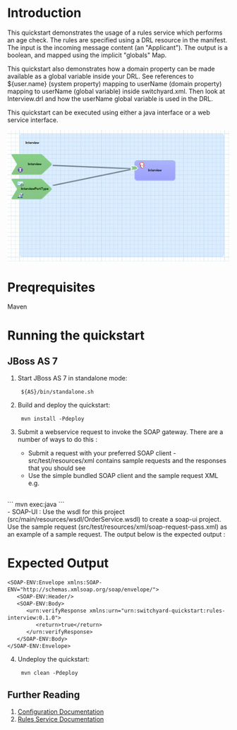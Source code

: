 Introduction
============
This quickstart demonstrates the usage of a rules service which performs an age check.
The rules are specified using a DRL resource in the manifest.
The input is the incoming message content (an "Applicant").
The output is a boolean, and mapped using the implicit "globals" Map.

This quickstart also demonstrates how a domain property can be made available as a global variable inside your DRL.
See references to ${user.name} (system property) mapping to userName (domain property) mapping to userName (global variable) inside switchyard.xml.
Then look at Interview.drl and how the userName global variable is used in the DRL.

This quickstart can be executed using either a java interface or a web service interface.

![Rules Interview Quickstart](https://github.com/jboss-switchyard/quickstarts/raw/master/rules-interview/rules-interview.jpg)


Preqrequisites 
==============
Maven

Running the quickstart
======================

JBoss AS 7
----------
1. Start JBoss AS 7 in standalone mode:

        ${AS}/bin/standalone.sh

2. Build and deploy the quickstart: 

        mvn install -Pdeploy

3. Submit a webservice request to invoke the SOAP gateway.  There are a number of ways to do this :
    - Submit a request with your preferred SOAP client - src/test/resources/xml contains 
      sample requests and the responses that you should see
    - Use the simple bundled SOAP client and the sample request XML e.g.
<br/>
```
            mvn exec:java
```
<br/>
    - SOAP-UI : Use the wsdl for this project (src/main/resources/wsdl/OrderService.wsdl) to 
      create a soap-ui project. Use the sample request (src/test/resources/xml/soap-request-pass.xml) 
      as an example of a sample request. The output below is the expected output : 

Expected Output
===============
```
<SOAP-ENV:Envelope xmlns:SOAP-ENV="http://schemas.xmlsoap.org/soap/envelope/">
   <SOAP-ENV:Header/>
   <SOAP-ENV:Body>
      <urn:verifyResponse xmlns:urn="urn:switchyard-quickstart:rules-interview:0.1.0">
         <return>true</return>
      </urn:verifyResponse>
   </SOAP-ENV:Body>
</SOAP-ENV:Envelope>
```

4. Undeploy the quickstart:

        mvn clean -Pdeploy


## Further Reading

1. [Configuration Documentation](https://docs.jboss.org/author/display/SWITCHYARD/Configuration)
2. [Rules Service Documentation](https://docs.jboss.org/author/display/SWITCHYARD/Rules)
